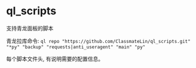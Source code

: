 # ql_scripts

支持青龙面板的脚本


青龙拉库命令: `ql repo "https://github.com/ClassmateLin/ql_scripts.git" "*py" "backup" "requests|anti_useragent" "main" "py"`

每个脚本文件头, 有说明需要的配置信息。